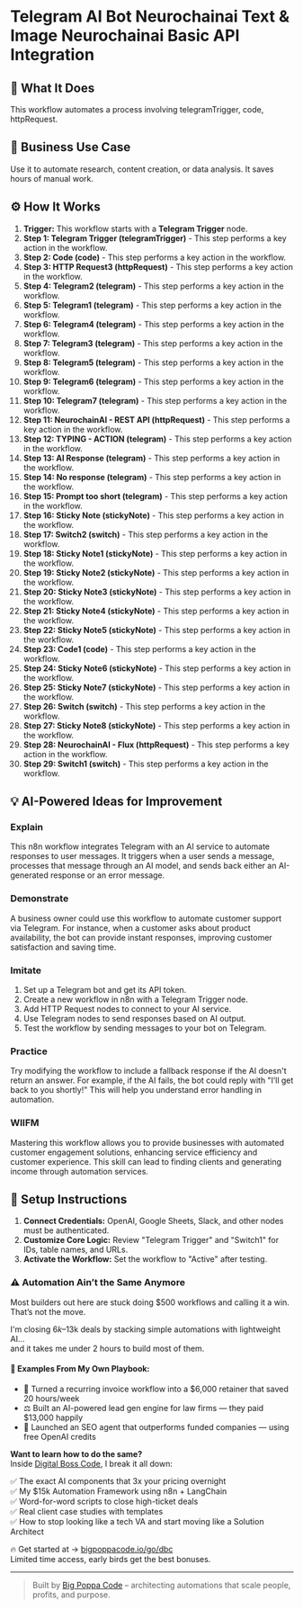 # Telegram AI Bot  Neurochainai Text & Image   Neurochainai Basic API Integration

## 🚀 What It Does
This workflow automates a process involving telegramTrigger, code, httpRequest.

## 💼 Business Use Case
Use it to automate research, content creation, or data analysis. It saves hours of manual work.

## ⚙️ How It Works
1.  **Trigger:** This workflow starts with a **Telegram Trigger** node.
2. **Step 1: Telegram Trigger (telegramTrigger)** - This step performs a key action in the workflow.
3. **Step 2: Code (code)** - This step performs a key action in the workflow.
4. **Step 3: HTTP Request3 (httpRequest)** - This step performs a key action in the workflow.
5. **Step 4: Telegram2 (telegram)** - This step performs a key action in the workflow.
6. **Step 5: Telegram1 (telegram)** - This step performs a key action in the workflow.
7. **Step 6: Telegram4 (telegram)** - This step performs a key action in the workflow.
8. **Step 7: Telegram3 (telegram)** - This step performs a key action in the workflow.
9. **Step 8: Telegram5 (telegram)** - This step performs a key action in the workflow.
10. **Step 9: Telegram6 (telegram)** - This step performs a key action in the workflow.
11. **Step 10: Telegram7 (telegram)** - This step performs a key action in the workflow.
12. **Step 11: NeurochainAI - REST API (httpRequest)** - This step performs a key action in the workflow.
13. **Step 12: TYPING - ACTION (telegram)** - This step performs a key action in the workflow.
14. **Step 13: AI Response (telegram)** - This step performs a key action in the workflow.
15. **Step 14: No response (telegram)** - This step performs a key action in the workflow.
16. **Step 15: Prompt too short (telegram)** - This step performs a key action in the workflow.
17. **Step 16: Sticky Note (stickyNote)** - This step performs a key action in the workflow.
18. **Step 17: Switch2 (switch)** - This step performs a key action in the workflow.
19. **Step 18: Sticky Note1 (stickyNote)** - This step performs a key action in the workflow.
20. **Step 19: Sticky Note2 (stickyNote)** - This step performs a key action in the workflow.
21. **Step 20: Sticky Note3 (stickyNote)** - This step performs a key action in the workflow.
22. **Step 21: Sticky Note4 (stickyNote)** - This step performs a key action in the workflow.
23. **Step 22: Sticky Note5 (stickyNote)** - This step performs a key action in the workflow.
24. **Step 23: Code1 (code)** - This step performs a key action in the workflow.
25. **Step 24: Sticky Note6 (stickyNote)** - This step performs a key action in the workflow.
26. **Step 25: Sticky Note7 (stickyNote)** - This step performs a key action in the workflow.
27. **Step 26: Switch (switch)** - This step performs a key action in the workflow.
28. **Step 27: Sticky Note8 (stickyNote)** - This step performs a key action in the workflow.
29. **Step 28: NeurochainAI - Flux (httpRequest)** - This step performs a key action in the workflow.
30. **Step 29: Switch1 (switch)** - This step performs a key action in the workflow.

## 💡 AI-Powered Ideas for Improvement
### Explain
This n8n workflow integrates Telegram with an AI service to automate responses to user messages. It triggers when a user sends a message, processes that message through an AI model, and sends back either an AI-generated response or an error message.

### Demonstrate
A business owner could use this workflow to automate customer support via Telegram. For instance, when a customer asks about product availability, the bot can provide instant responses, improving customer satisfaction and saving time.

### Imitate
1. Set up a Telegram bot and get its API token.
2. Create a new workflow in n8n with a Telegram Trigger node.
3. Add HTTP Request nodes to connect to your AI service.
4. Use Telegram nodes to send responses based on AI output.
5. Test the workflow by sending messages to your bot on Telegram.

### Practice
Try modifying the workflow to include a fallback response if the AI doesn't return an answer. For example, if the AI fails, the bot could reply with "I’ll get back to you shortly!" This will help you understand error handling in automation.

### WIIFM
Mastering this workflow allows you to provide businesses with automated customer engagement solutions, enhancing service efficiency and customer experience. This skill can lead to finding clients and generating income through automation services.

## 🔧 Setup Instructions
1. **Connect Credentials:** OpenAI, Google Sheets, Slack, and other nodes must be authenticated.
2. **Customize Core Logic:** Review "Telegram Trigger" and "Switch1" for IDs, table names, and URLs.
3. **Activate the Workflow:** Set the workflow to "Active" after testing.

### ⚠️ Automation Ain’t the Same Anymore

Most builders out here are stuck doing $500 workflows and calling it a win.  
That’s not the move.  

I'm closing $6k–$13k deals by stacking simple automations with lightweight AI...  
and it takes me under 2 hours to build most of them.

#### 🧠 Examples From My Own Playbook:
- 🔁 Turned a recurring invoice workflow into a $6,000 retainer that saved 20 hours/week  
- ⚖️ Built an AI-powered lead gen engine for law firms — they paid $13,000 happily  
- 🚀 Launched an SEO agent that outperforms funded companies — using free OpenAI credits  

**Want to learn how to do the same?**  
Inside [Digital Boss Code](https://bigpoppacode.io/go/dbc), I break it all down:

✅ The exact AI components that 3x your pricing overnight  
✅ My $15k Automation Framework using n8n + LangChain  
✅ Word-for-word scripts to close high-ticket deals  
✅ Real client case studies with templates  
✅ How to stop looking like a tech VA and start moving like a Solution Architect  

🔥 Get started at → [bigpoppacode.io/go/dbc](https://bigpoppacode.io/go/dbc)  
Limited time access, early birds get the best bonuses.

---
> Built by [Big Poppa Code](https://bigpoppacode.io) – architecting automations that scale people, profits, and purpose.
